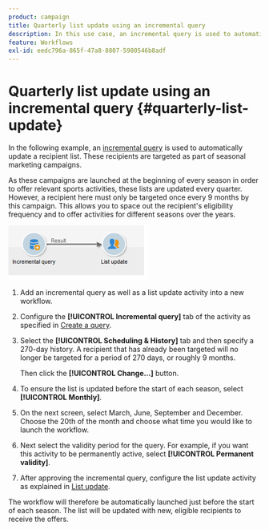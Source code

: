 ```yaml
---
product: campaign
title: Quarterly list update using an incremental query
description: In this use case, an incremental query is used to automatically update a recipient list.
feature: Workflows
exl-id: eedc796a-865f-47a8-8807-5980546b8adf
---
```

# Quarterly list update using an incremental query {#quarterly-list-update}



In the following example, an [incremental query](incremental-query.md) is used to automatically update a recipient list. These recipients are targeted as part of seasonal marketing campaigns.

As these campaigns are launched at the beginning of every season in order to offer relevant sports activities, these lists are updated every quarter. However, a recipient here must only be targeted once every 9 months by this campaign. This allows you to space out the recipient's eligibility frequency and to offer activities for different seasons over the years.

![](assets/incremental_query_example.png)

1. Add an incremental query as well as a list update activity into a new workflow.
1. Configure the **[!UICONTROL Incremental query]** tab of the activity as specified in [Create a query](query.md#creating-a-query).
1. Select the **[!UICONTROL Scheduling & History]** tab and then specify a 270-day history. A recipient that has already been targeted will no longer be targeted for a period of 270 days, or roughly 9 months.

   Then click the **[!UICONTROL Change...]** button.

1. To ensure the list is updated before the start of each season, select **[!UICONTROL Monthly]**.
1. On the next screen, select March, June, September and December. Choose the 20th of the month and choose what time you would like to launch the workflow.
1. Next select the validity period for the query. For example, if you want this activity to be permanently active, select **[!UICONTROL Permanent validity]**.

1. After approving the incremental query, configure the list update activity as explained in [List update](list-update.md).

The workflow will therefore be automatically launched just before the start of each season. The list will be updated with new, eligible recipients to receive the offers.
